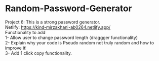 # Random-Password-Generator
Project 6: This is a strong password generator. <br>
Netlify: https://kind-mirzakhani-ab0264.netlify.app/ <br>
Functionality to add <br>
1- Allow user to change password length (draggger functionality) <br>
2- Explain why your code is Pseudo random not truly random and how to improve it! <br>
3- Add 1 click copy functionality. <br>
